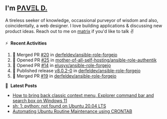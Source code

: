 ## I'm [PΛVΞL D.][homepage]

A tireless seeker of knowledge, occassional purveyor of wisdom and also, coincidentally, a web designer. I love building applications & discussing new product ideas. Reach out to me on [matrix][matrixto] if you'd like to talk ✌️


[homepage]: https://l.dimov.xyz/page?ref=github.com
[matrixto]: https://l.dimov.xyz/matrix?ref=github.com
[github]: https://l.dimov.xyz/github?ref=github.com

:zap: &nbsp;**Recent Activities**
  
<!--START_SECTION:activity-->
1. 🎉 Merged PR [#20](https://github.com/derfeldev/ansible-role-forgejo/pull/20) in [derfeldev/ansible-role-forgejo](https://github.com/derfeldev/ansible-role-forgejo)
2. 💪 Opened PR [#25](https://github.com/mother-of-all-self-hosting/ansible-role-authentik/pull/25) in [mother-of-all-self-hosting/ansible-role-authentik](https://github.com/mother-of-all-self-hosting/ansible-role-authentik)
3. 💪 Opened PR [#14](https://github.com/elusyx/ansible-role-forgejo/pull/14) in [elusyx/ansible-role-forgejo](https://github.com/elusyx/ansible-role-forgejo)
4. 🚀 Published release [v8.0.2-0](https://github.com/derfeldev/ansible-role-forgejo/releases/tag/v8.0.2-0) in [derfeldev/ansible-role-forgejo](https://github.com/derfeldev/ansible-role-forgejo)
5. 🎉 Merged PR [#19](https://github.com/derfeldev/ansible-role-forgejo/pull/19) in [derfeldev/ansible-role-forgejo](https://github.com/derfeldev/ansible-role-forgejo)
<!--END_SECTION:activity-->

📑 &nbsp;**Latest Posts**

<!-- DIMOV-POST-LIST:START -->
- [How to bring back classic context menu, Explorer command bar and search box on Windows 11](https://www.dimov.xyz/how-to-bring-back-classic-context-menu-explorer-command-bar-and-search-box-on-windows-11/)
- [sh: 1: python: not found on Ubuntu 20.04 LTS](https://www.dimov.xyz/sh-1-python-not-found/)
- [Automating Ubuntu Routine Maintenance using CRONTAB](https://www.dimov.xyz/automating-ubuntu-routine-maintenance-using-crontab/)
<!-- DIMOV-POST-LIST:END -->
